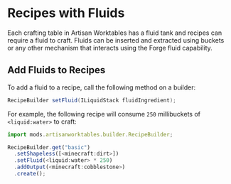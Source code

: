 # Recipes with Fluids

Each crafting table in Artisan Worktables has a fluid tank and recipes can require a fluid to craft. Fluids can be inserted and extracted using buckets or any other mechanism that interacts using the Forge fluid capability.

## Add Fluids to Recipes

To add a fluid to a recipe, call the following method on a builder:

```java
RecipeBuilder setFluid(ILiquidStack fluidIngredient);
```

For example, the following recipe will consume `250` millibuckets of `<liquid:water>` to craft:

```js
import mods.artisanworktables.builder.RecipeBuilder;

RecipeBuilder.get("basic")
  .setShapeless([<minecraft:dirt>])
  .setFluid(<liquid:water> * 250)
  .addOutput(<minecraft:cobblestone>)
  .create();
```
